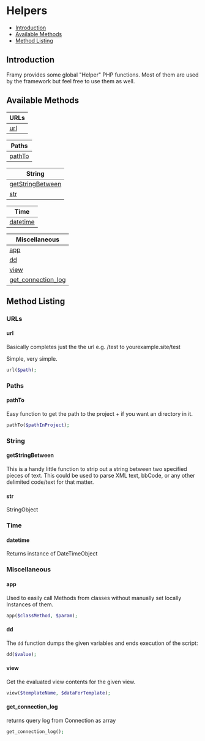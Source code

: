 # Helpers

 - [Introduction](#introduction)
 - [Available Methods](#available-methods)
 - [Method Listing](#method-listing)

## Introduction

Framy provides some global "Helper" PHP functions. Most of them are used by the framework but feel free to use them as well. 

## Available Methods

| URLs |
|---|
| [url](#url) |

| Paths |
|---|
| [pathTo](#pathto) |

| String |
|---|
| [getStringBetween](#getstringbetween) |
| [str](#str) |

| Time | 
| --- |
| [datetime](#datetime)

| Miscellaneous |   
|---|
| [app](#app) |
| [dd](#dd) |
| [view](#view) |
| [get_connection_log](#get_connection_log)

## Method Listing
### URLs
#### url

Basically completes just the the url
e.g. /test to yourexample.site/test

Simple, very simple.

```php
url($path);
```
### Paths
#### pathTo

Easy function to get the path to the project + if you want an directory in it.

```php
pathTo($pathInProject);
```

### String
#### getStringBetween

This is a handy little function to strip out a string between
two specified pieces of text. This could be used to parse
XML text, bbCode, or any other delimited code/text for that matter.

#### str

StringObject

### Time
#### datetime

Returns instance of DateTimeObject

### Miscellaneous
#### app

Used to easily call Methods from classes without manually set locally Instances of them.

```php
app($classMethod, $param);
```

#### dd

The `dd` function dumps the given variables and ends execution of the script:

```php
dd($value);
``` 

#### view

Get the evaluated view contents for the given view.

```php
view($templateName, $dataForTemplate);
```

#### get_connection_log

returns query log from Connection as array

```php
get_connection_log();
```